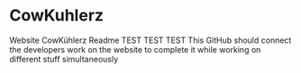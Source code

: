 # CowKuhlerz
Website CowKühlerz
Readme TEST TEST TEST
This GitHub should connect the developers work on the website to complete it while working on different stuff simultaneously
